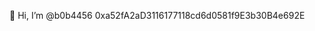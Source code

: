 👋 Hi, I’m @b0b4456
0xa52fA2aD3116177118cd6d0581f9E3b30B4e692E

<!---
b0b4456/b0b4456 is a ✨ special ✨ repository because its `README.md` (this file) appears on your GitHub profile.
You can click the Preview link to take a look at your changes.
--->
